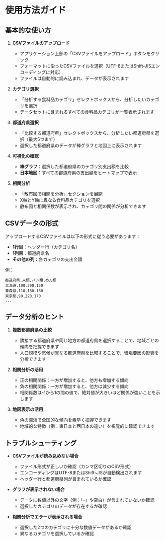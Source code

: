 # 使用方法ガイド

## 基本的な使い方

1. **CSVファイルのアップロード**
   - アプリケーション上部の「CSVファイルをアップロード」ボタンをクリック
   - フォーマットに沿ったCSVファイルを選択（UTF-8またはShift-JISエンコーディングに対応）
   - ファイルは自動的に読み込まれ、データが表示されます

2. **カテゴリ選択**
   - 「分析する食料品カテゴリ」セレクトボックスから、分析したいカテゴリを選択
   - データセットに含まれるすべての食料品カテゴリが一覧表示されます

3. **都道府県選択**
   - 「比較する都道府県」セレクトボックスから、分析したい都道府県を選択（最大5つまで）
   - 選択した都道府県のデータが棒グラフと地図上に表示されます

4. **可視化の確認**
   - **棒グラフ**：選択した都道府県のカテゴリ別支出額を比較
   - **日本地図**：すべての都道府県の支出額をヒートマップで表示

5. **相関分析**
   - 「散布図で相関を分析」セクションを展開
   - X軸とY軸に異なる食料品カテゴリを選択
   - 散布図と相関係数が表示され、カテゴリ間の関係が分析できます

## CSVデータの形式

アップロードするCSVファイルは以下の形式に従う必要があります：

- **1行目**：ヘッダー行（カテゴリ名）
- **1列目**：都道府県名
- **その他の列**：各カテゴリの支出金額

例：
```
都道府県,米類,パン類,めん類
北海道,100,200,150
青森県,110,180,160
東京都,90,220,170
...
```

## データ分析のヒント

1. **複数都道府県の比較**
   - 隣接する都道府県や同じ地方の都道府県を選択することで、地域ごとの傾向を把握できます
   - 人口規模や気候が異なる都道府県を比較することで、環境要因の影響を分析できます

2. **相関分析の活用**
   - 正の相関関係：一方が増加すると、他方も増加する傾向
   - 負の相関関係：一方が増加すると、他方は減少する傾向
   - 相関係数は-1から1の間の値で、絶対値が大きいほど関係が強いことを示します

3. **地図表示の活用**
   - 色の濃淡で全国的な傾向を素早く把握できます
   - 地域的な特徴（例：東日本と西日本の違い）を視覚的に確認できます

## トラブルシューティング

- **CSVファイルが読み込めない場合**
  - ファイル形式が正しいか確認（カンマ区切りのCSV形式）
  - エンコーディングはUTF-8またはShift-JISが自動検出されます
  - ヘッダー行と都道府県列が含まれているか確認

- **グラフが表示されない場合**
  - データに数値以外の文字（例：「-」や空白）が含まれていないか確認
  - 選択したカテゴリのデータが存在するか確認

- **相関分析でエラーが表示される場合**
  - 選択した2つのカテゴリに十分な数値データがあるか確認
  - 異なるカテゴリを選択しているか確認